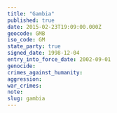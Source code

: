 ```yaml
---
title: "Gambia"
published: true
date: 2015-02-23T19:09:00.000Z
geocode: GMB
iso_code: GM
state_party: true
signed_date: 1998-12-04
entry_into_force_date: 2002-09-01
genocide:
crimes_against_humanity:
aggression:
war_crimes:
note:
slug: gambia
---
```

